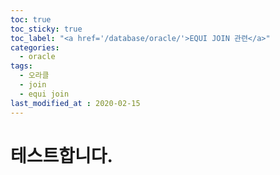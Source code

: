 ```yaml
---
toc: true
toc_sticky: true
toc_label: "<a href='/database/oracle/'>EQUI JOIN 관련</a>"
categories:
  - oracle
tags:
  - 오라클
  - join
  - equi join
last_modified_at : 2020-02-15
---
```

# 테스트합니다.